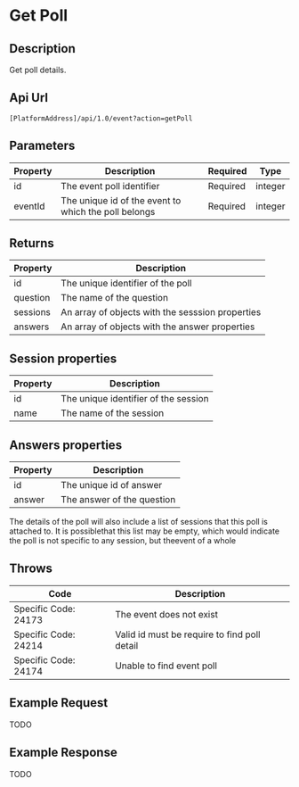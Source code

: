 # Get Poll

## Description

Get poll details.

## Api Url

`[PlatformAddress]/api/1.0/event?action=getPoll`

## Parameters

| Property | Description | Required | Type |
| --- | --- | --- | --- |
| id | The event poll identifier | Required | integer |
| eventId | The unique id of the event to which the poll belongs | Required | integer |

## Returns

| Property | Description |
| --- | --- |
| id | The unique identifier of the poll |
| question | The name of the question |
| sessions | An array of objects with the sesssion properties |
| answers | An array of objects with the answer properties |

## Session properties

| Property | Description |
| --- | --- |
| id | The unique identifier of the session |
| name | The name of the session |

## Answers properties

| Property | Description |
| --- | --- |
| id | The unique id of answer |
| answer | The answer of the question |

The details of the poll will also include a list of sessions that this poll is attached to. It is possiblethat this list may be empty, which would indicate the poll is not specific to any session, but theevent of a whole

## Throws

| Code | Description |
| --- | --- |
| Specific Code: 24173 | The event does not exist |
| Specific Code: 24214 | Valid id must be require to find poll detail |
| Specific Code: 24174 | Unable to find event poll |

## Example Request

TODO

## Example Response

TODO

